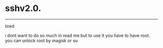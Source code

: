 # sshv2.0.
--------------
tired 

i dont want to do so much in read me 
but to use it you have to have root.
you can unlock root by magisk or su
